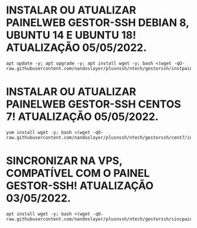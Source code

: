 # INSTALAR OU ATUALIZAR PAINELWEB GESTOR-SSH DEBIAN 8, UBUNTU 14 E UBUNTU 18! ATUALIZAÇÃO 05/05/2022.
```
apt update -y; apt upgrade -y; apt install wget -y; bash <(wget -qO- raw.githubusercontent.com/nandoslayer/plusnssh/ntech/gestorssh/instpainel.sh)
```

# INSTALAR OU ATUALIZAR PAINELWEB GESTOR-SSH CENTOS 7! ATUALIZAÇÃO 05/05/2022.
```
yum install wget -y; bash <(wget -qO- raw.githubusercontent.com/nandoslayer/plusnssh/ntech/gestorssh/cent7/instpainel.sh)
```

# SINCRONIZAR NA VPS, COMPATÍVEL COM O PAINEL GESTOR-SSH! ATUALIZAÇÃO 03/05/2022.
```
apt install wget -y; bash <(wget -qO- raw.githubusercontent.com/nandoslayer/plusnssh/ntech/gestorssh/sincpainel.sh)
```

